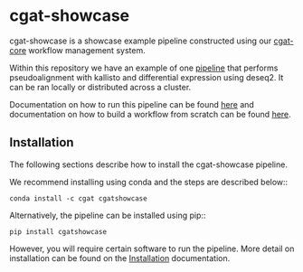 # cgat-showcase

cgat-showcase is a showcase example pipeline constructed using our [cgat-core](https://github.com/cgat-developers/cgat-core) workflow management system.

Within this repository we have an example of one [pipeline](https://github.com/cgat-developers/cgat-showcase/blob/master/cgatshowcase/pipeline_transdiffexprs.py) that performs pseudoalignment
with kallisto and differential expression using deseq2. It can be ran locally or distributed across a cluster.

Documentation on how to run this pipeline can be found [here](https://cgat-showcase.readthedocs.io/en/latest/) and documentation on how
to build a workflow from scratch can be found [here](https://cgat-core.readthedocs.io/en/latest/defining_workflow/Tutorial.html).

Installation
------------

The following sections describe how to install the cgat-showcase pipeline.

We recommend installing using conda and the steps are described below::

   `conda install -c cgat cgatshowcase`

Alternatively, the pipeline can be installed using pip::

   `pip install cgatshowcase`

However, you will require certain software to run the pipeline. More detail on installation can be found on the [Installation](https://cgat-showcase.readthedocs.io/en/latest/getting_started/Installation.html) documentation.
